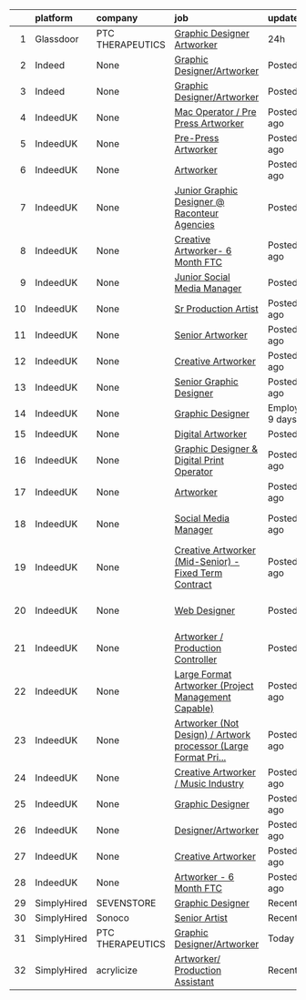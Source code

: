 

|    | platform    | company          | job                                                                                                                                                                                                                                                                                         | update_time               | location                              |
|---:|:------------|:-----------------|:--------------------------------------------------------------------------------------------------------------------------------------------------------------------------------------------------------------------------------------------------------------------------------------------|:--------------------------|:--------------------------------------|
|  1 | Glassdoor   | PTC THERAPEUTICS | [Graphic Designer Artworker](https://www.glassdoor.com/partner/jobListing.htm?pos=101&ao=1136043&s=58&guid=0000017e2e305931abd0373ed824a006&src=GD_JOB_AD&t=SR&vt=w&cs=1_7da63b0b&cb=1641452427702&jobListingId=1007545185017&jrtk=3-0-1fon30maou2dh801-1fon30mb43o8c000-4f15b493df3e53e5-) | 24h                       | Remote                                |
|  2 | Indeed      | None             | [Graphic Designer/Artworker](https://www.indeed.com/rc/clk?jk=4f15b493df3e53e5&fccid=01b550b2fa839455&vjs=3)                                                                                                                                                                                | PostedToday               | Remote                                |
|  3 | Indeed      | None             | [Graphic Designer/Artworker](https://www.indeed.com/rc/clk?jk=4f15b493df3e53e5&fccid=01b550b2fa839455&vjs=3)                                                                                                                                                                                | PostedToday               | Remote                                |
|  4 | IndeedUK    | None             | [Mac Operator / Pre Press Artworker](https://uk.indeed.com/company/Northern-Flags/jobs/Mac-Operator-d49e7bca4ffe6c18?fccid=3f8dda0cea6c6028&vjs=3)                                                                                                                                          | Posted11 days ago         | Leeds LS11 0LX                        |
|  5 | IndeedUK    | None             | [Pre-Press Artworker](https://uk.indeed.com/company/Smithbrewer-Limited/jobs/Pre-Press-Artworker-7b75ca9f0e217de5?fccid=7c62c507aeeb8e12&vjs=3)                                                                                                                                             | Posted1 day ago           | Highbridge TA9 4JR                    |
|  6 | IndeedUK    | None             | [Artworker](https://uk.indeed.com/rc/clk?jk=3c34d8d587ac36e0&fccid=2dd390c3a48a7ed0&vjs=3)                                                                                                                                                                                                  | Posted7 days ago          | Watford                               |
|  7 | IndeedUK    | None             | [Junior Graphic Designer @ Raconteur Agencies](https://uk.indeed.com/rc/clk?jk=9f4fd4ca1943fc9e&fccid=5c292c1242fe3359&vjs=3)                                                                                                                                                               | PostedToday               | London EC3N•Remote                    |
|  8 | IndeedUK    | None             | [Creative Artworker- 6 Month FTC](https://uk.indeed.com/rc/clk?jk=55b50df000401f30&fccid=2dd390c3a48a7ed0&vjs=3)                                                                                                                                                                            | Posted7 days ago          | Birmingham                            |
|  9 | IndeedUK    | None             | [Junior Social Media Manager](https://uk.indeed.com/rc/clk?jk=f961e369f79ca9b5&fccid=14b7c83f2c02772e&vjs=3)                                                                                                                                                                                | PostedToday               | London SW19 4JS                       |
| 10 | IndeedUK    | None             | [Sr Production Artist](https://uk.indeed.com/rc/clk?jk=5e2f63c45145b5a6&fccid=2c0a96ecda60606e&vjs=3)                                                                                                                                                                                       | Posted9 days ago          | Manchester M4 4HD                     |
| 11 | IndeedUK    | None             | [Senior Artworker](https://uk.indeed.com/rc/clk?jk=18d6bedd373ea7a3&fccid=1d6acce86770faa4&vjs=3)                                                                                                                                                                                           | Posted12 days ago         | Leeds                                 |
| 12 | IndeedUK    | None             | [Creative Artworker](https://uk.indeed.com/rc/clk?jk=6deace673d3cb423&fccid=3f9b6f21fb7b359d&vjs=3)                                                                                                                                                                                         | Posted1 day ago           | London                                |
| 13 | IndeedUK    | None             | [Senior Graphic Designer](https://uk.indeed.com/rc/clk?jk=6361bfb22a0a34ba&fccid=cc6196a1623b7c36&vjs=3)                                                                                                                                                                                    | Posted1 day ago           | London                                |
| 14 | IndeedUK    | None             | [Graphic Designer](https://uk.indeed.com/company/Print-Expert/jobs/Graphic-Designer-0bc8572836913b5c?fccid=333b86e7ab73434c&vjs=3)                                                                                                                                                          | EmployerActive 9 days ago | London E4 8SU                         |
| 15 | IndeedUK    | None             | [Digital Artworker](https://uk.indeed.com/rc/clk?jk=bd52042dfc30dcc8&fccid=771066a9255d9186&vjs=3)                                                                                                                                                                                          | PostedToday               | Bury BL9 8RR                          |
| 16 | IndeedUK    | None             | [Graphic Designer & Digital Print Operator](https://uk.indeed.com/company/Sherwin-Rivers-Ltd/jobs/Graphic-Designer-Digital-Print-Operator-41670bc79b6926b4?fccid=3b4b3963fa58108e&vjs=3)                                                                                                    | Posted1 day ago           | Stoke-on-Trent ST6 3HR                |
| 17 | IndeedUK    | None             | [Artworker](https://uk.indeed.com/rc/clk?jk=66211e0ee3717d49&fccid=ae09b7105a275b22&vjs=3)                                                                                                                                                                                                  | Posted13 days ago         | Birmingham                            |
| 18 | IndeedUK    | None             | [Social Media Manager](https://uk.indeed.com/company/N2O/jobs/Social-Media-Manager-7c614f9342285fbb?fccid=35afb91cae995d85&vjs=3)                                                                                                                                                           | Posted3 days ago          | Maidenhead SL6 3UD•Temporarily Remote |
| 19 | IndeedUK    | None             | [Creative Artworker (Mid-Senior) - Fixed Term Contract](https://uk.indeed.com/rc/clk?jk=6aa334f0ace8aa93&fccid=78d082fc577030e4&vjs=3)                                                                                                                                                      | Posted12 days ago         | Birmingham                            |
| 20 | IndeedUK    | None             | [Web Designer](https://uk.indeed.com/company/Bubble-Design-&-Marketing-Ltd/jobs/Web-Designer-8700903446c106d0?fccid=35be505ca603d747&vjs=3)                                                                                                                                                 | PostedToday               | Retford DN22 7HJ•Temporarily Remote   |
| 21 | IndeedUK    | None             | [Artworker / Production Controller](https://uk.indeed.com/company/Lightworkers/jobs/Artworker-6b0a6be1c13c76a5?fccid=7c900702721695c7&vjs=3)                                                                                                                                                | PostedToday               | London                                |
| 22 | IndeedUK    | None             | [Large Format Artworker (Project Management Capable)](https://uk.indeed.com/company/Transparent-Digital-Services/jobs/Large-Format-Artworker-f88f254b7d8896d5?fccid=60244ed78720ec97&vjs=3)                                                                                                 | Posted13 days ago         | Basildon SS14                         |
| 23 | IndeedUK    | None             | [Artworker (Not Design) / Artwork processor (Large Format Pri...](https://uk.indeed.com/company/Transparent-Digital-Services/jobs/Artworker-20bf2b8cf321ca19?fccid=60244ed78720ec97&vjs=3)                                                                                                  | Posted13 days ago         | Basildon SS14                         |
| 24 | IndeedUK    | None             | [Creative Artworker / Music Industry](https://uk.indeed.com/company/Boomkat-Limited/jobs/Creative-Artworker-c478acc86792e237?fccid=a17fa61e49c3e4e2&vjs=3)                                                                                                                                  | Posted2 days ago          | Manchester M4 5JW                     |
| 25 | IndeedUK    | None             | [Graphic Designer](https://uk.indeed.com/rc/clk?jk=6b1ff098c9c03326&fccid=2a85d38b9d7f8fa1&vjs=3)                                                                                                                                                                                           | Posted7 days ago          | Manchester•Temporarily Remote         |
| 26 | IndeedUK    | None             | [Designer/Artworker](https://uk.indeed.com/company/Kairos-Recruitment-Group/jobs/Designer-Artworker-bf6fc17766ee8278?fccid=efe09f3416ec352f&vjs=3)                                                                                                                                          | Posted2 days ago          | Leeds                                 |
| 27 | IndeedUK    | None             | [Creative Artworker](https://uk.indeed.com/company/Yellow-Globe-Recruitment/jobs/Creative-Artworker-a2d1f77116420850?fccid=6124a3c38a65d9c6&vjs=3)                                                                                                                                          | Posted7 days ago          | Warwick                               |
| 28 | IndeedUK    | None             | [Artworker - 6 Month FTC](https://uk.indeed.com/rc/clk?jk=3f4c637b6d89709e&fccid=2dd390c3a48a7ed0&vjs=3)                                                                                                                                                                                    | Posted7 days ago          | Birmingham                            |
| 29 | SimplyHired | SEVENSTORE       | [Graphic Designer](https://www.simplyhired.com/job/l2XHj6N6yRlCyn97PGLlTz3h_qUHMQq8ICqhLUIty6EHbMiroxk0kw?q=artworker)                                                                                                                                                                      | Recently                  | Liverpool, NY                         |
| 30 | SimplyHired | Sonoco           | [Senior Artist](https://www.simplyhired.com/job/gyQf-wXViE5DTjh6jQYwtf4n8pryWEZj3FCgwRPHI5i7PJlc-DU_Og?q=artworker)                                                                                                                                                                         | Recently                  | Cincinnati, OH                        |
| 31 | SimplyHired | PTC THERAPEUTICS | [Graphic Designer/Artworker](https://www.simplyhired.com/job/qOy0ng17bRL-xXUoiU3GK26oUZusNltXlFSOPGxNy58TBhshDv_Hmw?q=artworker)                                                                                                                                                            | Today                     | Remote                                |
| 32 | SimplyHired | acrylicize       | [Artworker/ Production Assistant](https://www.simplyhired.com/job/pON_mD4-MIANU80P3jVTDINiHfDVeqZsSwvkzeu3GtZ2MVGtiZ3Gpw?q=artworker)                                                                                                                                                       | Recently                  | New York, NY                          |